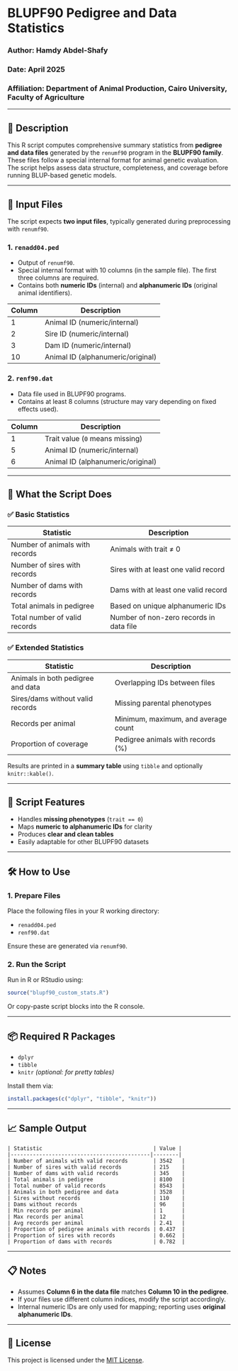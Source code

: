 # BLUPF90 Pedigree and Data Statistics

### Author: Hamdy Abdel-Shafy  
### Date: April 2025  
### Affiliation: Department of Animal Production, Cairo University, Faculty of Agriculture

---

## 📝 Description

This R script computes comprehensive summary statistics from **pedigree and data files** generated by the `renumf90` program in the **BLUPF90 family**. These files follow a special internal format for animal genetic evaluation. The script helps assess data structure, completeness, and coverage before running BLUP-based genetic models.

---

## 📁 Input Files

The script expects **two input files**, typically generated during preprocessing with `renumf90`.

### 1. `renadd04.ped`

- Output of `renumf90`.
- Special internal format with 10 columns (in the sample file). The first three columns are required.
- Contains both **numeric IDs** (internal) and **alphanumeric IDs** (original animal identifiers).

| Column | Description                    |
|--------|--------------------------------|
| 1      | Animal ID (numeric/internal)   |
| 2      | Sire ID (numeric/internal)     |
| 3      | Dam ID (numeric/internal)      |
| 10     | Animal ID (alphanumeric/original) |

### 2. `renf90.dat`

- Data file used in BLUPF90 programs.
- Contains at least 8 columns (structure may vary depending on fixed effects used).

| Column | Description                          |
|--------|--------------------------------------|
| 1      | Trait value (`0` means missing)      |
| 5      | Animal ID (numeric/internal)         |
| 6      | Animal ID (alphanumeric/original)    |

---

## 🧮 What the Script Does

### ✅ Basic Statistics

| Statistic                         | Description                                 |
|-----------------------------------|---------------------------------------------|
| Number of animals with records    | Animals with trait ≠ 0                      |
| Number of sires with records      | Sires with at least one valid record        |
| Number of dams with records       | Dams with at least one valid record         |
| Total animals in pedigree         | Based on unique alphanumeric IDs            |
| Total number of valid records     | Number of non-zero records in data file     |

### ✅ Extended Statistics

| Statistic                               | Description                                    |
|----------------------------------------|------------------------------------------------|
| Animals in both pedigree and data      | Overlapping IDs between files                  |
| Sires/dams without valid records       | Missing parental phenotypes                    |
| Records per animal                     | Minimum, maximum, and average count            |
| Proportion of coverage                 | Pedigree animals with records (%)              |

Results are printed in a **summary table** using `tibble` and optionally `knitr::kable()`.

---

## 📜 Script Features

- Handles **missing phenotypes** (`trait == 0`)
- Maps **numeric to alphanumeric IDs** for clarity
- Produces **clear and clean tables**
- Easily adaptable for other BLUPF90 datasets

---

## 🛠 How to Use

### 1. Prepare Files

Place the following files in your R working directory:

- `renadd04.ped`
- `renf90.dat`

Ensure these are generated via `renumf90`.

### 2. Run the Script

Run in R or RStudio using:

```r
source("blupf90_custom_stats.R")
```

Or copy-paste script blocks into the R console.

---

## 📦 Required R Packages

- `dplyr`
- `tibble`
- `knitr` *(optional: for pretty tables)*

Install them via:

```r
install.packages(c("dplyr", "tibble", "knitr"))
```

---

## 📈 Sample Output

```
| Statistic                                   | Value |
|--------------------------------------------|--------|
| Number of animals with valid records        | 3542   |
| Number of sires with valid records          | 215    |
| Number of dams with valid records           | 345    |
| Total animals in pedigree                   | 8100   |
| Total number of valid records               | 8543   |
| Animals in both pedigree and data           | 3528   |
| Sires without records                       | 110    |
| Dams without records                        | 96     |
| Min records per animal                      | 1      |
| Max records per animal                      | 12     |
| Avg records per animal                      | 2.41   |
| Proportion of pedigree animals with records | 0.437  |
| Proportion of sires with records            | 0.662  |
| Proportion of dams with records             | 0.782  |
```

---

## 📋 Notes

- Assumes **Column 6 in the data file** matches **Column 10 in the pedigree**.
- If your files use different column indices, modify the script accordingly.
- Internal numeric IDs are only used for mapping; reporting uses **original alphanumeric IDs**.

---

## 🪪 License

This project is licensed under the [MIT License](LICENSE).

